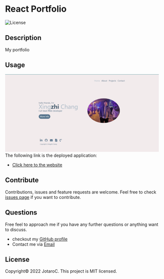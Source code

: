 # React Portfolio

![License](https://img.shields.io/badge/License-MIT-blue.svg)


## Description
My portfolio


## Usage
![screen shot of the website](./public/assets/images/website.png)
The following link is the deployed application:

- [Click here to the website](https://jotaroc.github.io/React-Portfolio/#/)


## Contribute

Contributions, issues and feature requests are welcome.
Feel free to check [issues page](https://github.com/JotaroC/React-Portfolio/issues) if you want to contribute.


## Questions

Free feel to approach me if you have any further questions or anything want to discuss.
- checkout my [GitHub profile](https://github.com/JotaroC)
- Contact me via [Email](mailto:cxz980314@gmail.com)


## License

Copyright© 2022 JotaroC.
This project is MIT licensed.
